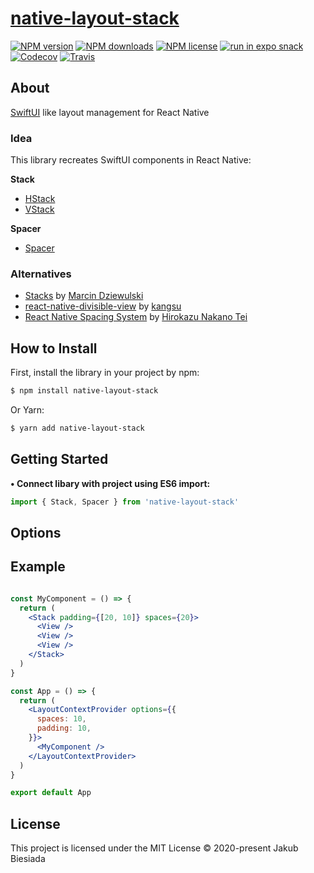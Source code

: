 # [native-layout-stack](https://github.com/native-ly/native-layout-stack)

[![NPM version](https://img.shields.io/npm/v/native-layout-stack?style=flat-square)](https://www.npmjs.com/package/native-layout-stack)
[![NPM downloads](https://img.shields.io/npm/dm/native-layout-stack?style=flat-square)](https://www.npmjs.com/package/native-layout-stack)
[![NPM license](https://img.shields.io/npm/l/native-layout-stack?style=flat-square)](https://www.npmjs.com/package/native-layout-stack)
[![run in expo snack](https://img.shields.io/badge/Run%20in%20Snack-4630EB?style=flat-square&logo=EXPO&labelColor=FFF&logoColor=000)](https://snack.expo.io/@jbiesiada/native-layout-stack)
[![Codecov](https://img.shields.io/codecov/c/github/native-ly/native-layout-stack?style=flat-square)](https://codecov.io/gh/native-ly/native-layout-stack)
[![Travis](https://img.shields.io/travis/native-ly/native-layout-stack/master?style=flat-square)](https://travis-ci.org/native-ly/native-layout-stack)

## About

[SwiftUI](https://developer.apple.com/xcode/swiftui/) like layout management for React Native

### Idea

This library recreates SwiftUI components in React Native:

**Stack**
- [HStack](https://developer.apple.com/documentation/swiftui/hstack/)
- [VStack](https://developer.apple.com/documentation/swiftui/vstack/)

**Spacer**
- [Spacer](https://developer.apple.com/documentation/swiftui/spacer/)

### Alternatives

- [Stacks](https://github.com/mobily/stacks/) by [Marcin Dziewulski](https://github.com/mobily/)
- [react-native-divisible-view](https://github.com/kangsu-dev/react-native-divisible-view/) by [kangsu](https://github.com/kangsu-dev/)
- [React Native Spacing System](https://github.com/hirokazutei/react-native-spacing-system/) by [Hirokazu Nakano Tei](https://github.com/hirokazutei/)

## How to Install

First, install the library in your project by npm:

```sh
$ npm install native-layout-stack
```

Or Yarn:

```sh
$ yarn add native-layout-stack
```

## Getting Started

**• Connect libary with project using ES6 import:**

```js
import { Stack, Spacer } from 'native-layout-stack'
```

## Options

## Example

```jsx

const MyComponent = () => {
  return (
    <Stack padding={[20, 10]} spaces={20}>
      <View />
      <View />
      <View />
    </Stack>
  )
}

const App = () => {
  return (
    <LayoutContextProvider options={{
      spaces: 10,
      padding: 10,
    }}>
      <MyComponent />
    </LayoutContextProvider>
  )
}

export default App
```

## License

This project is licensed under the MIT License © 2020-present Jakub Biesiada
